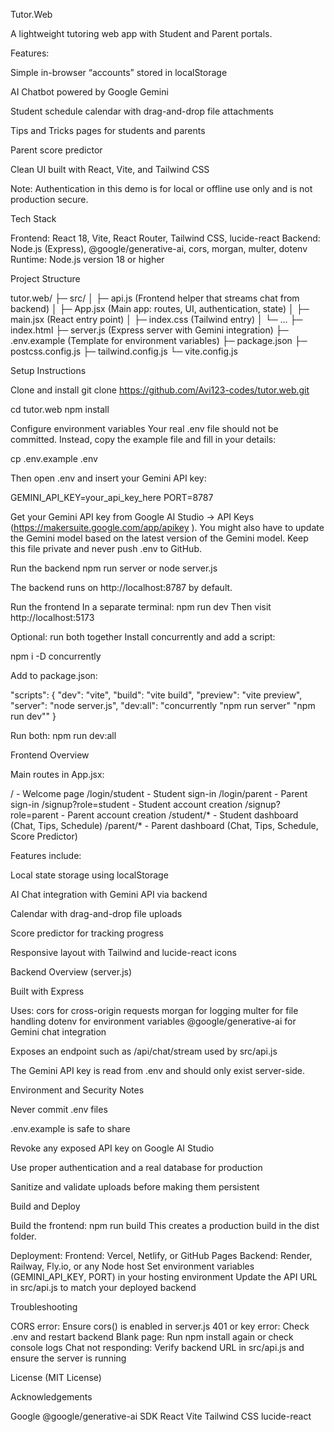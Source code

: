 Tutor.Web

A lightweight tutoring web app with Student and Parent portals.

Features:

Simple in-browser “accounts” stored in localStorage

AI Chatbot powered by Google Gemini

Student schedule calendar with drag-and-drop file attachments

Tips and Tricks pages for students and parents

Parent score predictor

Clean UI built with React, Vite, and Tailwind CSS

Note: Authentication in this demo is for local or offline use only and is not production secure.

Tech Stack

Frontend: React 18, Vite, React Router, Tailwind CSS, lucide-react
Backend: Node.js (Express), @google/generative-ai, cors, morgan, multer, dotenv
Runtime: Node.js version 18 or higher

Project Structure

tutor.web/
├─ src/
│ ├─ api.js (Frontend helper that streams chat from backend)
│ ├─ App.jsx (Main app: routes, UI, authentication, state)
│ ├─ main.jsx (React entry point)
│ ├─ index.css (Tailwind entry)
│ └─ ...
├─ index.html
├─ server.js (Express server with Gemini integration)
├─ .env.example (Template for environment variables)
├─ package.json
├─ postcss.config.js
├─ tailwind.config.js
└─ vite.config.js

Setup Instructions

Clone and install
git clone https://github.com/Avi123-codes/tutor.web.git

cd tutor.web
npm install

Configure environment variables
Your real .env file should not be committed. Instead, copy the example file and fill in your details:

cp .env.example .env

Then open .env and insert your Gemini API key:

GEMINI_API_KEY=your_api_key_here
PORT=8787

Get your Gemini API key from Google AI Studio → API Keys (https://makersuite.google.com/app/apikey
).
You might also have to update the Gemini model based on the latest version of the Gemini model.
Keep this file private and never push .env to GitHub.

Run the backend
npm run server
or
node server.js

The backend runs on http://localhost:8787
 by default.

Run the frontend
In a separate terminal:
npm run dev
Then visit http://localhost:5173

Optional: run both together
Install concurrently and add a script:

npm i -D concurrently

Add to package.json:

"scripts": {
"dev": "vite",
"build": "vite build",
"preview": "vite preview",
"server": "node server.js",
"dev:all": "concurrently "npm run server" "npm run dev""
}

Run both:
npm run dev:all

Frontend Overview

Main routes in App.jsx:

/ - Welcome page
/login/student - Student sign-in
/login/parent - Parent sign-in
/signup?role=student - Student account creation
/signup?role=parent - Parent account creation
/student/* - Student dashboard (Chat, Tips, Schedule)
/parent/* - Parent dashboard (Chat, Tips, Schedule, Score Predictor)

Features include:

Local state storage using localStorage

AI Chat integration with Gemini API via backend

Calendar with drag-and-drop file uploads

Score predictor for tracking progress

Responsive layout with Tailwind and lucide-react icons

Backend Overview (server.js)

Built with Express

Uses:
cors for cross-origin requests
morgan for logging
multer for file handling
dotenv for environment variables
@google/generative-ai for Gemini chat integration

Exposes an endpoint such as /api/chat/stream used by src/api.js

The Gemini API key is read from .env and should only exist server-side.

Environment and Security Notes

Never commit .env files

.env.example is safe to share

Revoke any exposed API key on Google AI Studio

Use proper authentication and a real database for production

Sanitize and validate uploads before making them persistent

Build and Deploy

Build the frontend:
npm run build
This creates a production build in the dist folder.

Deployment:
Frontend: Vercel, Netlify, or GitHub Pages
Backend: Render, Railway, Fly.io, or any Node host
Set environment variables (GEMINI_API_KEY, PORT) in your hosting environment
Update the API URL in src/api.js to match your deployed backend

Troubleshooting

CORS error:
Ensure cors() is enabled in server.js
401 or key error:
Check .env and restart backend
Blank page:
Run npm install again or check console logs
Chat not responding:
Verify backend URL in src/api.js and ensure the server is running

License (MIT License)


Acknowledgements

Google @google/generative-ai SDK
React
Vite
Tailwind CSS
lucide-react


